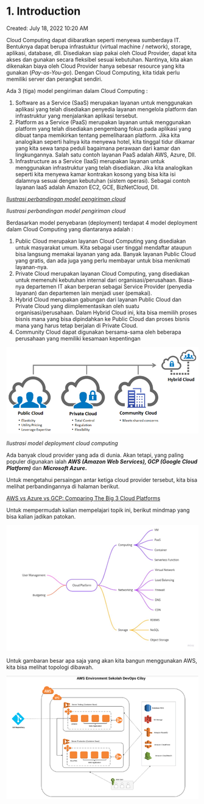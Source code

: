 # 1. Introduction

Created: July 18, 2022 10:20 AM

Cloud Computing dapat diibaratkan seperti menyewa sumberdaya IT. Bentuknya dapat berupa infrastuktur (virtual machine / network), storage, aplikasi, database, dll. Disediakan siap pakai oleh Cloud Provider, dapat kita akses dan gunakan secara fleksibel sesuai kebutuhan. Nantinya, kita akan dikenakan biaya oleh Cloud Provider hanya sebesar resource yang kita gunakan (*Pay-as-You-go*). Dengan Cloud Computing, kita tidak perlu memiliki server dan perangkat sendiri.

Ada 3 (tiga) model pengiriman dalam Cloud Computing :

1. Software as a Service (SaaS) merupakan layanan untuk menggunakan aplikasi yang telah disediakan penyedia layanan mengelola platform dan infrastruktur yang menjalankan aplikasi tersebut.
2. Platform as a Service (PaaS) merupakan layanan untuk menggunakan platform yang telah disediakan pengembang fokus pada aplikasi yang dibuat tanpa memikirkan tentang pemeliharaan platform. Jika kita analogikan seperti halnya kita menyewa hotel, kita tinggal tidur dikamar yang kita sewa tanpa peduli bagaimana perawaan dari kamar dan lingkungannya. Salah satu contoh layanan PaaS adalah AWS, Azure, Dll.
3. Infrastructure as a Service (IaaS) merupakan layanan untuk menggunakan infrastruktur yang telah disediakan. Jika kita analogikan seperti kita menyewa kamar kontrakan kosong yang bisa kita isi dalamnya sesuai dengan kebutuhan (sistem operasi). Sebagai contoh layanan IaaS adalah Amazon EC2, GCE, BizNetCloud, Dll.

[*Ilustrasi perbandingan model pengiriman cloud*](https://lh6.googleusercontent.com/x64TkbPZUw3YQMHw6MLcZN9Zbos592gc-6eAP4mRCHEGD20guHfwFZUDDmFLMrE-YnYKxaKnhZWRU8R89x9g05X-qNCShH9nAaJPheyxXjF_KfL9kB7Tbaid61Y2n5loaZarOzyG9N-HFyAUtA)

*Ilustrasi perbandingan model pengiriman cloud*

Berdasarkan model penyebaran (deployment) terdapat 4 model deployment dalam Cloud Computing yang diantaranya adalah :

1. Public Cloud merupakan layanan Cloud Computing yang disediakan untuk masyarakat umum. Kita sebagai user tinggal mendaftar ataupun bisa langsung memakai layanan yang ada. Banyak layanan Public Cloud yang gratis, dan ada juga yang perlu membayar untuk bisa menikmati layanan-nya.
2. Private Cloud merupakan layanan Cloud Computing, yang disediakan untuk memenuhi kebutuhan internal dari organisasi/perusahaan. Biasa-nya departemen IT akan berperan sebagai Service Provider (penyedia layanan) dan departemen lain menjadi user (pemakai).
3. Hybrid Cloud merupakan gabungan dari layanan Public Cloud dan Private Cloud yang diimplementasikan oleh suatu organisasi/perusahaan. Dalam Hybrid Cloud ini, kita bisa memilih proses bisnis mana yang bisa dipindahkan ke Public Cloud dan proses bisnis mana yang harus tetap berjalan di Private Cloud.
4. Community Cloud dapat digunakan bersama-sama oleh beberapa perusahaan yang memiliki kesamaan kepentingan

![*Ilustrasi model deployment cloud computing*](1%20Introduction%20f4bff980f7e34f968ee532ce38243f75/Untitled.png)

*Ilustrasi model deployment cloud computing*

Ada banyak cloud provider yang ada di dunia. Akan tetapi, yang paling populer digunakan ialah ***AWS (Amazon Web Services), GCP (Google Cloud Platform)*** dan ***Microsoft Azure*.**

Untuk mengetahui persaingan antar ketiga cloud provider tersebut, kita bisa melihat perbandingannya di halaman berikut.

[AWS vs Azure vs GCP: Comparing The Big 3 Cloud Platforms](https://www.bmc.com/blogs/aws-vs-azure-vs-google-cloud-platforms/)

Untuk mempermudah kalian mempelajari topik ini, berikut mindmap yang bisa kalian jadikan patokan.

![Mind Map AWS.jpg](1%20Introduction%20f4bff980f7e34f968ee532ce38243f75/Mind_Map_AWS.jpg)

Untuk gambaran besar apa saja yang akan kita bangun menggunakan AWS, kita bisa melihat topologi dibawah.

![Untitled](1%20Introduction%20f4bff980f7e34f968ee532ce38243f75/Untitled%201.png)